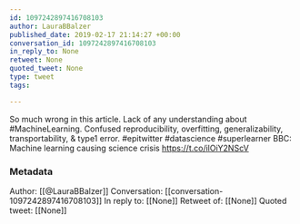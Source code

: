 ```yaml
---
id: 1097242897416708103
author: LauraBBalzer
published_date: 2019-02-17 21:14:27 +00:00
conversation_id: 1097242897416708103
in_reply_to: None
retweet: None
quoted_tweet: None
type: tweet
tags:

---
```


So much wrong in this article. Lack of any understanding about #MachineLearning. Confused reproducibility, overfitting, generalizability, transportability, &amp; type1 error. 
#epitwitter #datascience #superlearner
BBC: Machine learning causing science crisis
https://t.co/ilOiY2NScV

### Metadata

Author: [[@LauraBBalzer]]
Conversation: [[conversation-1097242897416708103]]
In reply to: [[None]]
Retweet of: [[None]]
Quoted tweet: [[None]]
